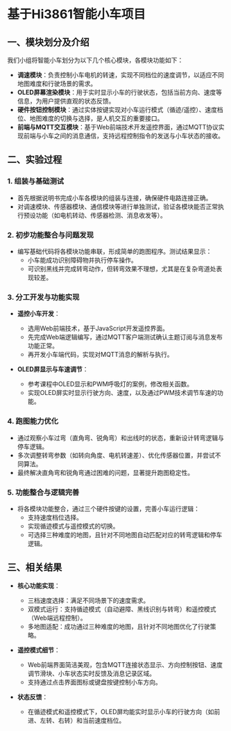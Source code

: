 # 基于Hi3861智能小车项目

## 一、模块划分及介绍
我们小组将智能小车划分为以下几个核心模块，各模块功能如下：

- **调速模块**：负责控制小车电机的转速，实现不同档位的速度调节，以适应不同地图难度和行驶场景的需求。
- **OLED屏幕渲染模块**：用于实时显示小车的行驶状态，包括当前方向、速度等信息，为用户提供直观的状态反馈。
- **硬件按钮控制模块**：通过实体按键实现对小车运行模式（循迹/遥控）、速度档位、地图难度的切换与选择，是人机交互的重要接口。
- **前端与MQTT交互模块**：基于Web前端技术开发遥控界面，通过MQTT协议实现前端与小车之间的消息通信，支持远程控制指令的发送与小车状态的接收。


## 二、实验过程

### 1. 组装与基础测试
- 首先根据说明书完成小车各模块的组装与连接，确保硬件电路连接正确。
- 对调速模块、传感器模块、通信模块等进行单独测试，验证各模块能否正常执行预设功能（如电机转动、传感器检测、消息收发等）。

### 2. 初步功能整合与问题发现
- 编写基础代码将各模块功能串联，形成简单的跑图程序。测试结果显示：
  - 小车能成功识别障碍物并执行停车操作。
  - 可识别黑线并完成转弯动作，但转弯效果不理想，尤其是在复杂弯道处表现较差。

### 3. 分工开发与功能实现
- **遥控小车开发**：
  - 选用Web前端技术，基于JavaScript开发遥控界面。
  - 先完成Web端逻辑编写，通过MQTT客户端测试确认主题订阅与消息发布功能正常。
  - 再开发小车端代码，实现对MQTT消息的解析与执行。

- **OLED屏显示与车速调节**：
  - 参考课程中OLED显示和PWM呼吸灯的案例，修改相关函数。
  - 实现OLED屏实时显示行驶方向、速度，以及通过PWM技术调节车速的功能。

### 4. 跑图能力优化
- 通过观察小车过弯（直角弯、锐角弯）和出线时的状态，重新设计转弯逻辑与停车逻辑。
- 多次调整转弯参数（如转向角度、电机转速差）、优化传感器位置，并尝试不同算法。
- 最终解决直角弯和锐角弯通过困难的问题，显著提升跑图稳定性。

### 5. 功能整合与逻辑完善
- 将各模块功能整合，通过三个硬件按键的设置，完善小车运行逻辑：
  - 支持速度档位选择。
  - 实现循迹模式与遥控模式的切换。
  - 可选择三种难度的地图，且针对不同地图自动匹配对应的转弯逻辑和停车逻辑。


## 三、相关结果
- **核心功能实现**：
  - 三档速度选择：满足不同场景下的速度需求。
  - 双模式运行：支持循迹模式（自动避障、黑线识别与转弯）和遥控模式（Web端远程控制）。
  - 多地图适配：成功通过三种难度的地图，且针对不同地图优化了行驶策略。

- **遥控模式细节**：
  - Web前端界面简洁美观，包含MQTT连接状态显示、方向控制按钮、速度调节滑块、小车状态实时反馈及消息记录区域。
  - 支持通过点击界面图标或键盘按键控制小车方向。

- **状态反馈**：
  - 在循迹模式和遥控模式下，OLED屏均能实时显示小车的行驶方向（如前进、左转、右转）和当前速度档位。
